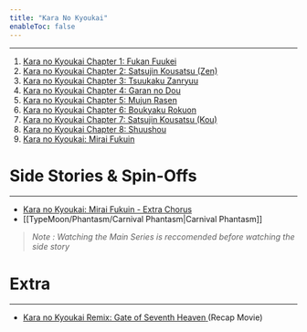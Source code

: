 ```yaml
---
title: "Kara No Kyoukai"
enableToc: false
---
```

***
1. <a href="https://anilist.co/anime/2593/the-Garden-of-sinners-Chapter-1-Thanatos-Overlooking-View/" target="_blank" rel="noopener"><span>Kara no Kyoukai Chapter 1: Fukan Fuukei</span> </a>
2. <a href="https://anilist.co/anime/3782/Kara-no-Kyoukai-Satsujin-Kousatsu-Zen/" target="_blank" rel="noopener"><span>Kara no Kyoukai Chapter 2: Satsujin Kousatsu (Zen)</span> </a>
3. <a href="https://anilist.co/anime/3783/Kara-no-Kyoukai-Tsuukaku-Zanryuu/" target="_blank" rel="noopener"><span>Kara no Kyoukai Chapter 3: Tsuukaku Zanryuu</span> </a>
4. <a href="https://anilist.co/anime/4280/Kara-no-Kyoukai-Garan-no-Dou/" target="_blank" rel="noopener"><span>Kara no Kyoukai Chapter 4: Garan no Dou </span> </a>
5. <a href="https://anilist.co/anime/4282/Kara-no-Kyoukai-Mujun-Rasen/" target="_blank" rel="noopener"><span>Kara no Kyoukai Chapter 5: Mujun Rasen</span> </a>
6. <a href="https://anilist.co/anime/5204/Kara-no-Kyoukai-Boukyaku-Rokuon/" target="_blank" rel="noopener"><span>Kara no Kyoukai Chapter 6: Boukyaku Rokuon</span> </a>
7. <a href="https://anilist.co/anime/5205/Kara-no-Kyoukai-Satsujin-Kousatsu-Kou/" target="_blank" rel="noopener"><span>Kara no Kyoukai Chapter 7: Satsujin Kousatsu (Kou)</span> </a>
8. <a href="https://anilist.co/anime/6954/Kara-no-Kyoukai-Shuushou/" target="_blank" rel="noopener"><span>Kara no Kyoukai Chapter 8: Shuushou</span> </a>
9. <a href="https://anilist.co/anime/14807/Kara-no-Kyoukai-Mirai-Fukuin/" target="_blank" rel="noopener"><span>Kara no Kyoukai: Mirai Fukuin</span> </a>

# Side Stories & Spin-Offs
***
- <a href="https://anilist.co/anime/20697/the-Garden-of-sinners-recalled-out-summer-extra-chorus/" target="_blank" rel="noopener"><span>Kara no Kyoukai: Mirai Fukuin - Extra Chorus</span> </a>
- [[TypeMoon/Phantasm/Carnival Phantasm|Carnival Phantasm]]

>*Note : Watching the Main Series is reccomended before watching the side story*

# Extra 
***
- <a href="https://anilist.co/anime/6624/Kara-no-Kyoukai-Remix-Gate-of-Seventh-Heaven/" target="_blank" rel="noopener"><span>Kara no Kyoukai Remix: Gate of Seventh Heaven</span> </a> (Recap Movie)











